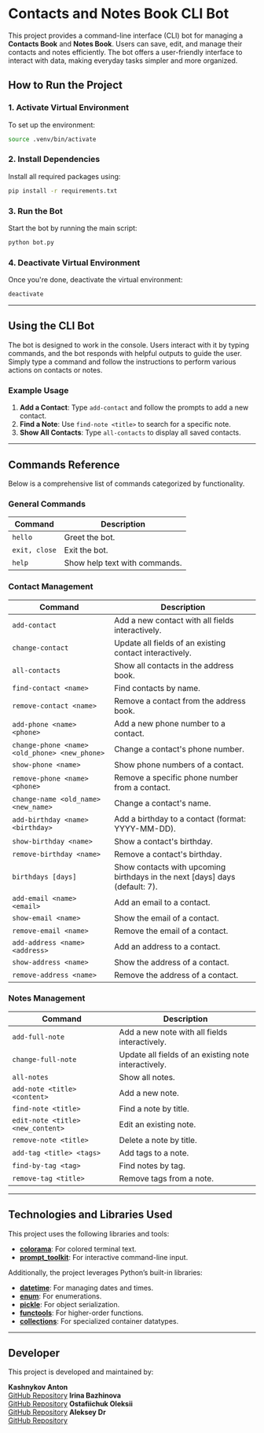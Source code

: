 # Contacts and Notes Book CLI Bot

This project provides a command-line interface (CLI) bot for managing a **Contacts Book** and **Notes Book**. Users can save, edit, and manage their contacts and notes efficiently. The bot offers a user-friendly interface to interact with data, making everyday tasks simpler and more organized.

## How to Run the Project

### 1. Activate Virtual Environment
To set up the environment:
```bash
source .venv/bin/activate
```

### 2. Install Dependencies
Install all required packages using:
```bash
pip install -r requirements.txt
```

### 3. Run the Bot
Start the bot by running the main script:
```bash
python bot.py
```

### 4. Deactivate Virtual Environment
Once you're done, deactivate the virtual environment:
```bash
deactivate
```

---

## Using the CLI Bot
The bot is designed to work in the console. Users interact with it by typing commands, and the bot responds with helpful outputs to guide the user. Simply type a command and follow the instructions to perform various actions on contacts or notes.

### Example Usage
1. **Add a Contact**: Type `add-contact` and follow the prompts to add a new contact.
2. **Find a Note**: Use `find-note <title>` to search for a specific note.
3. **Show All Contacts**: Type `all-contacts` to display all saved contacts.

---

## Commands Reference
Below is a comprehensive list of commands categorized by functionality.

### General Commands
| Command         | Description                    |
|-----------------|--------------------------------|
| `hello`         | Greet the bot.                |
| `exit, close`   | Exit the bot.                 |
| `help`          | Show help text with commands. |

### Contact Management
| Command                                   | Description                                           |
|------------------------------------------|-------------------------------------------------------|
| `add-contact`                            | Add a new contact with all fields interactively.      |
| `change-contact`                         | Update all fields of an existing contact interactively.|
| `all-contacts`                           | Show all contacts in the address book.               |
| `find-contact <name>`                    | Find contacts by name.                                |
| `remove-contact <name>`                  | Remove a contact from the address book.              |
| `add-phone <name> <phone>`               | Add a new phone number to a contact.                 |
| `change-phone <name> <old_phone> <new_phone>` | Change a contact's phone number.                     |
| `show-phone <name>`                      | Show phone numbers of a contact.                     |
| `remove-phone <name> <phone>`            | Remove a specific phone number from a contact.       |
| `change-name <old_name> <new_name>`      | Change a contact's name.                             |
| `add-birthday <name> <birthday>`         | Add a birthday to a contact (format: YYYY-MM-DD).    |
| `show-birthday <name>`                   | Show a contact's birthday.                           |
| `remove-birthday <name>`                 | Remove a contact's birthday.                         |
| `birthdays [days]`                       | Show contacts with upcoming birthdays in the next [days] days (default: 7). |
| `add-email <name> <email>`               | Add an email to a contact.                           |
| `show-email <name>`                      | Show the email of a contact.                         |
| `remove-email <name>`                    | Remove the email of a contact.                       |
| `add-address <name> <address>`           | Add an address to a contact.                         |
| `show-address <name>`                    | Show the address of a contact.                       |
| `remove-address <name>`                  | Remove the address of a contact.                     |

### Notes Management
| Command                                   | Description                                           |
|------------------------------------------|-------------------------------------------------------|
| `add-full-note`                          | Add a new note with all fields interactively.         |
| `change-full-note`                       | Update all fields of an existing note interactively.  |
| `all-notes`                              | Show all notes.                                       |
| `add-note <title> <content>`             | Add a new note.                                       |
| `find-note <title>`                      | Find a note by title.                                 |
| `edit-note <title> <new_content>`        | Edit an existing note.                                |
| `remove-note <title>`                    | Delete a note by title.                               |
| `add-tag <title> <tags>`                 | Add tags to a note.                                   |
| `find-by-tag <tag>`                      | Find notes by tag.                                    |
| `remove-tag <title>`                     | Remove tags from a note.                             |

---

## Technologies and Libraries Used

This project uses the following libraries and tools:

- **[colorama](https://pypi.org/project/colorama/)**: For colored terminal text.
- **[prompt_toolkit](https://python-prompt-toolkit.readthedocs.io/)**: For interactive command-line input.

Additionally, the project leverages Python’s built-in libraries:

- **[datetime](https://docs.python.org/3/library/datetime.html)**: For managing dates and times.
- **[enum](https://docs.python.org/3/library/enum.html)**: For enumerations.
- **[pickle](https://docs.python.org/3/library/pickle.html)**: For object serialization.
- **[functools](https://docs.python.org/3/library/functools.html)**: For higher-order functions.
- **[collections](https://docs.python.org/3/library/collections.html)**: For specialized container datatypes.

---

## Developer
This project is developed and maintained by:

**Kashnykov Anton**  
[GitHub Repository](https://github.com/KashnykovAnton)
**Irina Bazhinova**  
[GitHub Repository](https://github.com/Iris2030)
**Ostafiichuk Oleksii**  
[GitHub Repository](https://github.com/OstafiichukO)
**Aleksey Dr**  
[GitHub Repository](https://github.com/Aleksey-Dr)